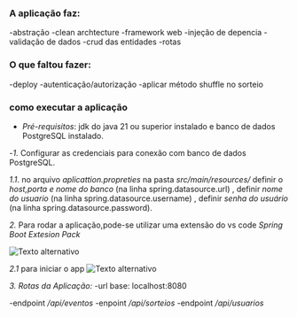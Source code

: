 ### A aplicação faz:
-abstração
-clean archtecture
-framework web
-injeção de depencia
-validação de dados
-crud das entidades
-rotas 

### O que faltou fazer:
-deploy
-autenticação/autorização
-aplicar método shuffle no sorteio



### como executar a aplicação 

- *Pré-requisitos*: jdk do java 21 ou superior instalado e banco de dados PostgreSQL instalado.


-*1.* Configurar as credenciais para conexão com banco de dados PostgreSQL.

*1.1*. no arquivo *aplicattion.propreties* na pasta  *src/main/resources/* definir o *host,porta e nome do banco* (na linha spring.datasource.url) , definir *nome do usuario* (na linha spring.datasource.username) , definir *senha do usuário* (na linha spring.datasource.password).



*2.* Para rodar a aplicação,pode-se utilizar uma extensão do vs code *Spring Boot Extesion Pack*

![Texto alternativo](IMG_20241219_204105.jpg "Título opcional")

*2.1* para iniciar o app
![Texto alternativo](https://drive.google.com/file/d/1dFi-ty5F4-vbgno8N92ThQFI9ivzrmPX/view?usp=drivesdk  "Título opcional")


*3. Rotas da Aplicação:*
-url base: localhost:8080

-endpoint */api/eventos* 
-enpoint  */api/sorteios* 
-endpoint */api/usuarios*






